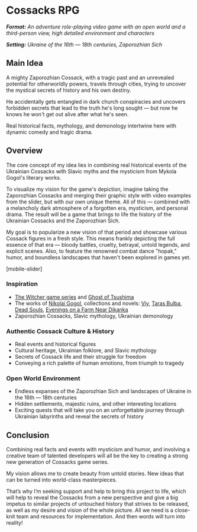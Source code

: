 # Cossacks RPG

***Format:** An adventure role-playing video game with an open world and a third-person view, high detailed environment and characters*

***Setting:** Ukraine of the 16th — 18th centuries, Zaporozhian Sich*

## Main Idea

A mighty Zaporozhian Cossack, with a tragic past and an unrevealed potential for otherworldly powers, travels through cities, trying to uncover the mystical secrets of history and his own destiny.

He accidentally gets entangled in dark church conspiracies and uncovers forbidden secrets that lead to the truth he's long sought — but now he knows he won't get out alive after what he's seen.

Real historical facts, mythology, and demonology intertwine here with dynamic comedy and tragic drama.

## Overview

The core concept of my idea lies in combining real historical events of the Ukrainian Cossacks with Slavic myths and the mysticism from Mykola Gogol's literary works.

To visualize my vision for the game's depiction, imagine taking the Zaporozhian Cossacks and merging their graphic style with video examples from the slider, but with our own unique theme. All of this — combined with a melancholy dark atmosphere of a forgotten era, mysticism, and personal drama. The result will be a game that brings to life the history of the Ukrainian Cossacks and the Zaporozhian Sich.

My goal is to popularize a new vision of that period and showcase various Cossack figures in a fresh style. This means frankly depicting the full essence of that era — bloody battles, cruelty, betrayal, untold legends, and explicit scenes. Also, to feature the renowned combat dance "hopak," humor, and boundless landscapes that haven't been explored in games yet.

[mobile-slider]

### Inspiration

- [The Witcher game series](https://en.wikipedia.org/wiki/The_Witcher_(video_game_series)) and [Ghost of Tsushima](https://en.wikipedia.org/wiki/Ghost_of_Tsushima)
- The works of [Nikolai Gogol](https://en.wikipedia.org/wiki/Nikolai_Gogol), collections and novels: [Viy](https://en.wikipedia.org/wiki/Viy_(story)), [Taras Bulba](https://en.wikipedia.org/wiki/Taras_Bulba), [Dead Souls](https://en.wikipedia.org/wiki/Dead_Souls), [Evenings on a Farm Near Dikanka](https://en.wikipedia.org/wiki/Evenings_on_a_Farm_Near_Dikanka)
- Zaporozhian Cossacks, Slavic mythology, Ukrainian demonology

### Authentic Cossack Culture & History

- Real events and historical figures
- Cultural heritage, Ukrainian folklore, and Slavic mythology
- Secrets of Cossack life and their struggle for freedom
- Conveying a rich palette of human emotions, from triumph to tragedy

### Open World Environment

- Endless expanses of the Zaporozhian Sich and landscapes of Ukraine in the 16th — 18th centuries
- Hidden settlements, majestic ruins, and other interesting locations
- Exciting quests that will take you on an unforgettable journey through Ukrainian labyrinths and reveal the secrets of history

## Conclusion

Combining real facts and events with mysticism and humor, and involving a creative team of talented developers will all be the key to creating a strong new generation of Cossacks game series.

My vision allows me to create beauty from untold stories. New ideas that can be turned into world-class masterpieces.

That’s why I’m seeking support and help to bring this project to life, which will help to reveal the Cossacks from a new perspective and give a big impetus to similar projects of untouched history that strives to be released, as well as my desire and vision of the whole picture. All we need is a close-knit team and resources for implementation. And then words will turn into reality!